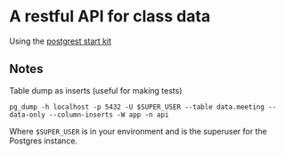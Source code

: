 # A restful API for class data
Using the [postgrest start kit](https://github.com/subzerocloud/postgrest-starter-kit)

## Notes

Table dump as inserts (useful for making tests)
```
pg_dump -h localhost -p 5432 -U $SUPER_USER --table data.meeting --data-only --column-inserts -W app -n api
```

Where `$SUPER_USER` is in your environment and is the superuser for the Postgres instance.